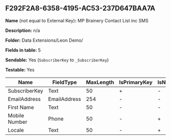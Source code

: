 ## F292F2A8-6358-4195-AC53-237D647BAA7A

**Name** (not equal to External Key)**:** MP Brainery Contact List inc SMS

**Description:** n/a

**Folder:** Data Extensions/Leon Demo/

**Fields in table:** 5

**Sendable:** Yes (`SubscriberKey` to `_SubscriberKey`)

**Testable:** Yes

| Name | FieldType | MaxLength | IsPrimaryKey | IsNullable | DefaultValue |
| --- | --- | --- | --- | --- | --- |
| SubscriberKey | Text | 50 | + | - |  |
| EmailAddress | EmailAddress | 254 | - | - |  |
| First Name | Text | 50 | - | - |  |
| Mobile Number | Phone | 50 | - | + |  |
| Locale | Text | 50 | - | + |  |
